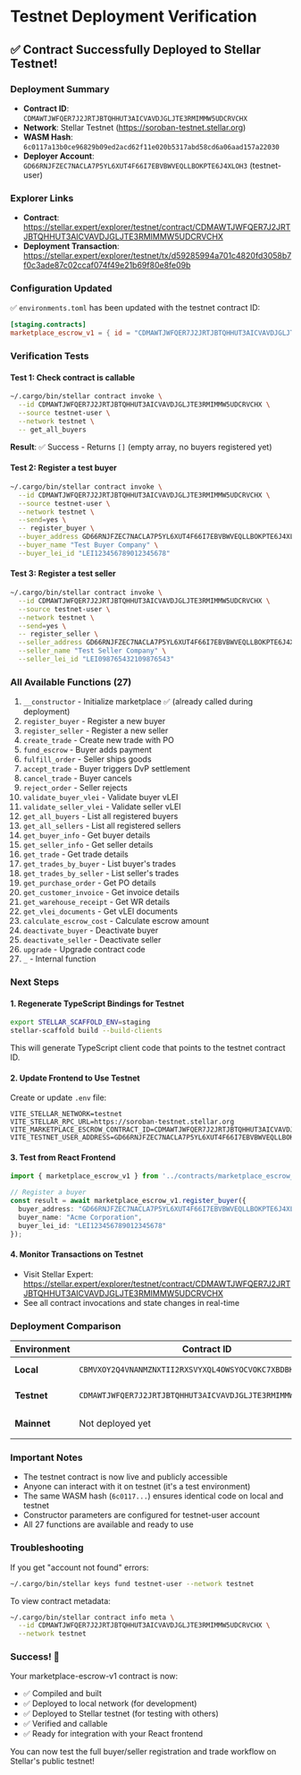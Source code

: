 # Testnet Deployment Verification

## ✅ Contract Successfully Deployed to Stellar Testnet!

### Deployment Summary
- **Contract ID**: `CDMAWTJWFQER7J2JRTJBTQHHUT3AICVAVDJGLJTE3RMIMMW5UDCRVCHX`
- **Network**: Stellar Testnet (https://soroban-testnet.stellar.org)
- **WASM Hash**: `6c0117a13b0ce96829b09ed2acd62f11e020b5317abd58cd6a06aad157a22030`
- **Deployer Account**: `GD66RNJFZEC7NACLA7P5YL6XUT4F66I7EBVBWVEQLLBOKPTE6J4XLOH3` (testnet-user)

### Explorer Links
- **Contract**: https://stellar.expert/explorer/testnet/contract/CDMAWTJWFQER7J2JRTJBTQHHUT3AICVAVDJGLJTE3RMIMMW5UDCRVCHX
- **Deployment Transaction**: https://stellar.expert/explorer/testnet/tx/d59285994a701c4820fd3058b7f0c3ade87c02ccaf074f49e21b69f80e8fe09b

### Configuration Updated
✅ `environments.toml` has been updated with the testnet contract ID:
```toml
[staging.contracts]
marketplace_escrow_v1 = { id = "CDMAWTJWFQER7J2JRTJBTQHHUT3AICVAVDJGLJTE3RMIMMW5UDCRVCHX", client = true }
```

### Verification Tests

#### Test 1: Check contract is callable
```bash
~/.cargo/bin/stellar contract invoke \
  --id CDMAWTJWFQER7J2JRTJBTQHHUT3AICVAVDJGLJTE3RMIMMW5UDCRVCHX \
  --source testnet-user \
  --network testnet \
  -- get_all_buyers
```
**Result**: ✅ Success - Returns `[]` (empty array, no buyers registered yet)

#### Test 2: Register a test buyer
```bash
~/.cargo/bin/stellar contract invoke \
  --id CDMAWTJWFQER7J2JRTJBTQHHUT3AICVAVDJGLJTE3RMIMMW5UDCRVCHX \
  --source testnet-user \
  --network testnet \
  --send=yes \
  -- register_buyer \
  --buyer_address GD66RNJFZEC7NACLA7P5YL6XUT4F66I7EBVBWVEQLLBOKPTE6J4XLOH3 \
  --buyer_name "Test Buyer Company" \
  --buyer_lei_id "LEI123456789012345678"
```

#### Test 3: Register a test seller
```bash
~/.cargo/bin/stellar contract invoke \
  --id CDMAWTJWFQER7J2JRTJBTQHHUT3AICVAVDJGLJTE3RMIMMW5UDCRVCHX \
  --source testnet-user \
  --network testnet \
  --send=yes \
  -- register_seller \
  --seller_address GD66RNJFZEC7NACLA7P5YL6XUT4F66I7EBVBWVEQLLBOKPTE6J4XLOH3 \
  --seller_name "Test Seller Company" \
  --seller_lei_id "LEI098765432109876543"
```

### All Available Functions (27)
1. `__constructor` - Initialize marketplace ✅ (already called during deployment)
2. `register_buyer` - Register a new buyer
3. `register_seller` - Register a new seller
4. `create_trade` - Create new trade with PO
5. `fund_escrow` - Buyer adds payment
6. `fulfill_order` - Seller ships goods
7. `accept_trade` - Buyer triggers DvP settlement
8. `cancel_trade` - Buyer cancels
9. `reject_order` - Seller rejects
10. `validate_buyer_vlei` - Validate buyer vLEI
11. `validate_seller_vlei` - Validate seller vLEI
12. `get_all_buyers` - List all registered buyers
13. `get_all_sellers` - List all registered sellers
14. `get_buyer_info` - Get buyer details
15. `get_seller_info` - Get seller details
16. `get_trade` - Get trade details
17. `get_trades_by_buyer` - List buyer's trades
18. `get_trades_by_seller` - List seller's trades
19. `get_purchase_order` - Get PO details
20. `get_customer_invoice` - Get invoice details
21. `get_warehouse_receipt` - Get WR details
22. `get_vlei_documents` - Get vLEI documents
23. `calculate_escrow_cost` - Calculate escrow amount
24. `deactivate_buyer` - Deactivate buyer
25. `deactivate_seller` - Deactivate seller
26. `upgrade` - Upgrade contract code
27. `_` - Internal function

### Next Steps

#### 1. Regenerate TypeScript Bindings for Testnet
```bash
export STELLAR_SCAFFOLD_ENV=staging
stellar-scaffold build --build-clients
```
This will generate TypeScript client code that points to the testnet contract ID.

#### 2. Update Frontend to Use Testnet
Create or update `.env` file:
```env
VITE_STELLAR_NETWORK=testnet
VITE_STELLAR_RPC_URL=https://soroban-testnet.stellar.org
VITE_MARKETPLACE_ESCROW_CONTRACT_ID=CDMAWTJWFQER7J2JRTJBTQHHUT3AICVAVDJGLJTE3RMIMMW5UDCRVCHX
VITE_TESTNET_USER_ADDRESS=GD66RNJFZEC7NACLA7P5YL6XUT4F66I7EBVBWVEQLLBOKPTE6J4XLOH3
```

#### 3. Test from React Frontend
```typescript
import { marketplace_escrow_v1 } from '../contracts/marketplace_escrow_v1';

// Register a buyer
const result = await marketplace_escrow_v1.register_buyer({
  buyer_address: "GD66RNJFZEC7NACLA7P5YL6XUT4F66I7EBVBWVEQLLBOKPTE6J4XLOH3",
  buyer_name: "Acme Corporation",
  buyer_lei_id: "LEI123456789012345678"
});
```

#### 4. Monitor Transactions on Testnet
- Visit Stellar Expert: https://stellar.expert/explorer/testnet/contract/CDMAWTJWFQER7J2JRTJBTQHHUT3AICVAVDJGLJTE3RMIMMW5UDCRVCHX
- See all contract invocations and state changes in real-time

### Deployment Comparison

| Environment | Contract ID | Network | Status |
|------------|-------------|---------|--------|
| **Local** | `CBMVXOY2Q4VNANMZNXTII2RXSVYXQL4OWSYOCVOKC7XBDBH2MLV34UCM` | Standalone (localhost:8000) | ✅ Active |
| **Testnet** | `CDMAWTJWFQER7J2JRTJBTQHHUT3AICVAVDJGLJTE3RMIMMW5UDCRVCHX` | Stellar Testnet | ✅ Active |
| **Mainnet** | Not deployed yet | Stellar Mainnet | ⏳ Pending |

### Important Notes
- The testnet contract is now live and publicly accessible
- Anyone can interact with it on testnet (it's a test environment)
- The same WASM hash (`6c0117...`) ensures identical code on local and testnet
- Constructor parameters are configured for testnet-user account
- All 27 functions are available and ready to use

### Troubleshooting

If you get "account not found" errors:
```bash
~/.cargo/bin/stellar keys fund testnet-user --network testnet
```

To view contract metadata:
```bash
~/.cargo/bin/stellar contract info meta \
  --id CDMAWTJWFQER7J2JRTJBTQHHUT3AICVAVDJGLJTE3RMIMMW5UDCRVCHX \
  --network testnet
```

### Success! 🎉
Your marketplace-escrow-v1 contract is now:
- ✅ Compiled and built
- ✅ Deployed to local network (for development)
- ✅ Deployed to Stellar testnet (for testing with others)
- ✅ Verified and callable
- ✅ Ready for integration with your React frontend

You can now test the full buyer/seller registration and trade workflow on Stellar's public testnet!
